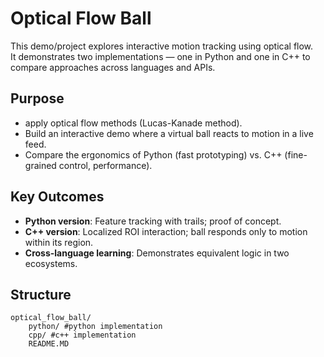 # Optical Flow Ball

This demo/project explores interactive motion tracking using optical flow.  
It demonstrates two implementations — one in Python and one in C++ to compare approaches across languages and APIs.

## Purpose
- apply optical flow methods (Lucas-Kanade method).
- Build an interactive demo where a virtual ball reacts to motion in a live feed.
- Compare the ergonomics of Python (fast prototyping) vs. C++ (fine-grained control, performance).

## Key Outcomes
- **Python version**: Feature tracking with trails; proof of concept.  
- **C++ version**: Localized ROI interaction; ball responds only to motion within its region.  
- **Cross-language learning**: Demonstrates equivalent logic in two ecosystems.

## Structure
```
optical_flow_ball/
    python/ #python implementation
    cpp/ #c++ implementation
    README.MD
```

